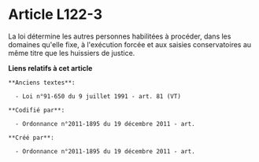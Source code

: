 # Article L122-3

La loi détermine les autres personnes habilitées à procéder, dans les domaines qu'elle fixe, à l'exécution forcée et aux
saisies conservatoires au même titre que les huissiers de justice.

**Liens relatifs à cet article**

	**Anciens textes**:

	  - Loi n°91-650 du 9 juillet 1991 - art. 81 (VT)

	**Codifié par**:

	  - Ordonnance n°2011-1895 du 19 décembre 2011 - art.

	**Créé par**:

	  - Ordonnance n°2011-1895 du 19 décembre 2011 - art.
